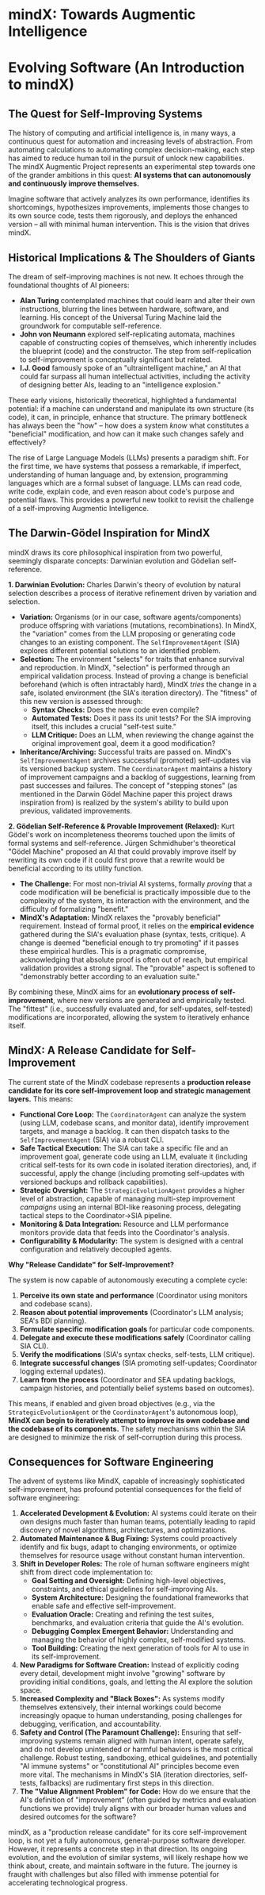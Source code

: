 # mindX: Towards Augmentic Intelligence
# Evolving Software (An Introduction to mindX)

## The Quest for Self-Improving Systems

The history of computing and artificial intelligence is, in many ways, a continuous quest for automation and increasing levels of abstraction. From automating calculations to automating complex decision-making, each step has aimed to reduce human toil in the pursuit of unlock new capabilities. The mindX Augmentic Project represents an experimental step towards one of the grander ambitions in this quest: **AI systems that can autonomously and continuously improve themselves.**

Imagine software that actively analyzes its own performance, identifies its shortcomings, hypothesizes improvements, implements those changes to its own source code, tests them rigorously, and deploys the enhanced version – all with minimal human intervention. This is the vision that drives mindX.

## Historical Implications & The Shoulders of Giants

The dream of self-improving machines is not new. It echoes through the foundational thoughts of AI pioneers:

*   **Alan Turing** contemplated machines that could learn and alter their own instructions, blurring the lines between hardware, software, and learning. His concept of the Universal Turing Machine laid the groundwork for computable self-reference.
*   **John von Neumann** explored self-replicating automata, machines capable of constructing copies of themselves, which inherently includes the blueprint (code) and the constructor. The step from self-replication to self-improvement is conceptually significant but related.
*   **I.J. Good** famously spoke of an "ultraintelligent machine," an AI that could far surpass all human intellectual activities, including the activity of designing better AIs, leading to an "intelligence explosion."

These early visions, historically theoretical, highlighted a fundamental potential: if a machine can understand and manipulate its own structure (its code), it can, in principle, enhance that structure. The primary bottleneck has always been the "how" – how does a system *know* what constitutes a "beneficial" modification, and how can it make such changes safely and effectively?

The rise of Large Language Models (LLMs) presents a paradigm shift. For the first time, we have systems that possess a remarkable, if imperfect, understanding of human language and, by extension, programming languages which are a formal subset of language. LLMs can read code, write code, explain code, and even reason about code's purpose and potential flaws. This provides a powerful new toolkit to revisit the challenge of a self-improving Augmentic Intelligence.

## The Darwin-Gödel Inspiration for MindX

mindX draws its core philosophical inspiration from two powerful, seemingly disparate concepts: Darwinian evolution and Gödelian self-reference.

**1. Darwinian Evolution:**
   Charles Darwin's theory of evolution by natural selection describes a process of iterative refinement driven by variation and selection.
   -   **Variation:** Organisms (or in our case, software agents/components) produce offspring with variations (mutations, recombinations). In MindX, the "variation" comes from the LLM proposing or generating code changes to an existing component. The `SelfImprovementAgent` (SIA) explores different potential solutions to an identified problem.
   -   **Selection:** The environment "selects" for traits that enhance survival and reproduction. In MindX, "selection" is performed through an empirical validation process. Instead of proving a change is beneficial beforehand (which is often intractably hard), MindX *tries* the change in a safe, isolated environment (the SIA's iteration directory). The "fitness" of this new version is assessed through:
        *   **Syntax Checks:** Does the new code even compile?
        *   **Automated Tests:** Does it pass its unit tests? For the SIA improving itself, this includes a crucial "self-test suite."
        *   **LLM Critique:** Does an LLM, when reviewing the change against the original improvement goal, deem it a good modification?
   -   **Inheritance/Archiving:** Successful traits are passed on. MindX's `SelfImprovementAgent` archives successful (promoted) self-updates via its versioned backup system. The `CoordinatorAgent` maintains a history of improvement campaigns and a backlog of suggestions, learning from past successes and failures. The concept of "stepping stones" (as mentioned in the Darwin Gödel Machine paper this project draws inspiration from) is realized by the system's ability to build upon previous, validated improvements.

**2. Gödelian Self-Reference & Provable Improvement (Relaxed):**
   Kurt Gödel's work on incompleteness theorems touched upon the limits of formal systems and self-reference. Jürgen Schmidhuber's theoretical "Gödel Machine" proposed an AI that could provably improve itself by rewriting its own code if it could first prove that a rewrite would be beneficial according to its utility function.
   -   **The Challenge:** For most non-trivial AI systems, formally *proving* that a code modification will be beneficial is practically impossible due to the complexity of the system, its interaction with the environment, and the difficulty of formalizing "benefit."
   -   **MindX's Adaptation:** MindX relaxes the "provably beneficial" requirement. Instead of formal proof, it relies on the **empirical evidence** gathered during the SIA's evaluation phase (syntax, tests, critique). A change is deemed "beneficial enough to try promoting" if it passes these empirical hurdles. This is a pragmatic compromise, acknowledging that absolute proof is often out of reach, but empirical validation provides a strong signal. The "provable" aspect is softened to "demonstrably better according to an evaluation suite."

By combining these, MindX aims for an **evolutionary process of self-improvement**, where new versions are generated and empirically tested. The "fittest" (i.e., successfully evaluated and, for self-updates, self-tested) modifications are incorporated, allowing the system to iteratively enhance itself.

## MindX: A Release Candidate for Self-Improvement

The current state of the MindX codebase represents a **production release candidate for its core self-improvement loop and strategic management layers.** This means:

-   **Functional Core Loop:** The `CoordinatorAgent` can analyze the system (using LLM, codebase scans, and monitor data), identify improvement targets, and manage a backlog. It can then dispatch tasks to the `SelfImprovementAgent` (SIA) via a robust CLI.
-   **Safe Tactical Execution:** The SIA can take a specific file and an improvement goal, generate code using an LLM, evaluate it (including critical self-tests for its own code in isolated iteration directories), and, if successful, apply the change (including promoting self-updates with versioned backups and rollback capabilities).
-   **Strategic Oversight:** The `StrategicEvolutionAgent` provides a higher level of abstraction, capable of managing multi-step improvement *campaigns* using an internal BDI-like reasoning process, delegating tactical steps to the Coordinator->SIA pipeline.
-   **Monitoring & Data Integration:** Resource and LLM performance monitors provide data that feeds into the Coordinator's analysis.
-   **Configurability & Modularity:** The system is designed with a central configuration and relatively decoupled agents.

**Why "Release Candidate" for Self-Improvement?**

The system is now capable of autonomously executing a complete cycle:
1.  **Perceive its own state and performance** (Coordinator using monitors and codebase scans).
2.  **Reason about potential improvements** (Coordinator's LLM analysis; SEA's BDI planning).
3.  **Formulate specific modification goals** for particular code components.
4.  **Delegate and execute these modifications safely** (Coordinator calling SIA CLI).
5.  **Verify the modifications** (SIA's syntax checks, self-tests, LLM critique).
6.  **Integrate successful changes** (SIA promoting self-updates; Coordinator logging external updates).
7.  **Learn from the process** (Coordinator and SEA updating backlogs, campaign histories, and potentially belief systems based on outcomes).

This means, if enabled and given broad objectives (e.g., via the `StrategicEvolutionAgent` or the `CoordinatorAgent`'s autonomous loop), **MindX can begin to iteratively attempt to improve its own codebase and the codebase of its components.** The safety mechanisms within the SIA are designed to minimize the risk of self-corruption during this process.

## Consequences for Software Engineering

The advent of systems like MindX, capable of increasingly sophisticated self-improvement, has profound potential consequences for the field of software engineering:

1.  **Accelerated Development & Evolution:** AI systems could iterate on their own designs much faster than human teams, potentially leading to rapid discovery of novel algorithms, architectures, and optimizations.
2.  **Automated Maintenance & Bug Fixing:** Systems could proactively identify and fix bugs, adapt to changing environments, or optimize themselves for resource usage without constant human intervention.
3.  **Shift in Developer Roles:** The role of human software engineers might shift from direct code implementation to:
    *   **Goal Setting and Oversight:** Defining high-level objectives, constraints, and ethical guidelines for self-improving AIs.
    *   **System Architecture:** Designing the foundational frameworks that enable safe and effective self-improvement.
    *   **Evaluation Oracle:** Creating and refining the test suites, benchmarks, and evaluation criteria that guide the AI's evolution.
    *   **Debugging Complex Emergent Behavior:** Understanding and managing the behavior of highly complex, self-modified systems.
    *   **Tool Building:** Creating the next generation of tools for AI to use in its self-improvement.
4.  **New Paradigms for Software Creation:** Instead of explicitly coding every detail, development might involve "growing" software by providing initial conditions, goals, and letting the AI explore the solution space.
5.  **Increased Complexity and "Black Boxes":** As systems modify themselves extensively, their internal workings could become increasingly opaque to human understanding, posing challenges for debugging, verification, and accountability.
6.  **Safety and Control (The Paramount Challenge):** Ensuring that self-improving systems remain aligned with human intent, operate safely, and do not develop unintended or harmful behaviors is the most critical challenge. Robust testing, sandboxing, ethical guidelines, and potentially "AI immune systems" or "constitutional AI" principles become even more vital. The mechanisms in MindX's SIA (iteration directories, self-tests, fallbacks) are rudimentary first steps in this direction.
7.  **The "Value Alignment Problem" for Code:** How do we ensure that the AI's definition of "improvement" (often guided by metrics and evaluation functions we provide) truly aligns with our broader human values and desired outcomes for the software?

mindX, as a "production release candidate" for its core self-improvement loop, is not yet a fully autonomous, general-purpose software developer. However, it represents a concrete step in that direction. Its ongoing evolution, and the evolution of similar systems, will likely reshape how we think about, create, and maintain software in the future. The journey is fraught with challenges but also filled with immense potential for accelerating technological progress.
